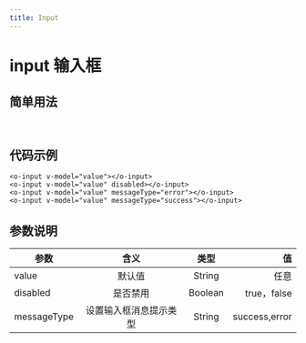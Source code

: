 ```yaml
---
title: Input
---
```

# input 输入框
## 简单用法
</br>

<ClientOnly>
  <Oinput/>
</ClientOnly>

## 代码示例
```
<o-input v-model="value"></o-input>
<o-input v-model="value" disabled></o-input>
<o-input v-model="value" messageType="error"></o-input>
<o-input v-model="value" messageType="success"></o-input>
```
## 参数说明

| 参数           | 含义          | 类型                | 值                    |
| ------------- |:-------------:|:-------------------:|---------------:       |
| value      | 默认值            | String     |任意 |
|  disabled | 是否禁用  | Boolean     |true，false             |
| messageType       | 设置输入框消息提示类型   |  String | success,error|